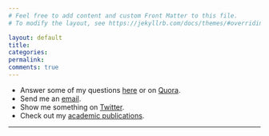 ```yaml
---
# Feel free to add content and custom Front Matter to this file.
# To modify the layout, see https://jekyllrb.com/docs/themes/#overriding-theme-defaults

layout: default
title:
categories:
permalink:
comments: true
---
```


- Answer some of my questions [here](pages/questions.md) or on [Quora](https://www.quora.com/profile/Josh-McNamara/questions).
- Send me an [email](mailto:mcnamara.website.contact@gmail.com).
- Show me something on [Twitter](https://twitter.com/joshtmcnamara).
- Check out my [academic publications](https://scholar.google.com/citations?user=sDR-KfQAAAAJ&hl=en).

---

